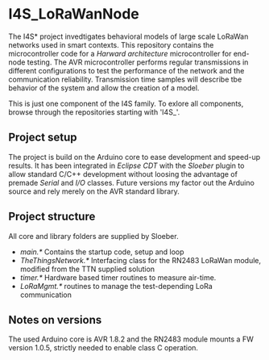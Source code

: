 # I4S_LoRaWanNode

The I4S* project invedtigates behavioral models of large scale LoRaWan networks used in smart contexts. This repository contains the microcontroller code for a _Harward architecture_ microcontroller for end-node testing. The AVR microcontroller performs regular transmissions in different configurations to test the performance of the network and the communication reliability. Transmission time samples will describe tbe behavior of the system and allow the creation of a model.

This is just one component of the I4S family. To exlore all components, browse through the repositories starting with 'I4S_'.

## Project setup

The project is build on the Arduino core to ease development and speed-up results. It has been integrated in *Eclipse CDT* with the *Sloeber* plugin to allow standard C/C++ development without loosing the advantage of premade _Serial_ and _I/O_ classes. Future versions my factor out the Arduino source and rely merely on the AVR standard library. 

## Project structure

All core and library folders are supplied by Sloeber. 

- _main.*_		Contains the startup code, setup and loop
- _TheThingsNetwork.*_		Interfacing class for the RN2483 LoRaWan module, modified from the TTN supplied solution
- _timer.*_		Hardware based timer routines to measure air-time.
- _LoRaMgmt.*_		routines to manage the test-depending LoRa communication

## Notes on versions

The used Arduino core is AVR 1.8.2 and the RN2483 module mounts a FW version 1.0.5, strictly needed to enable class C operation. 